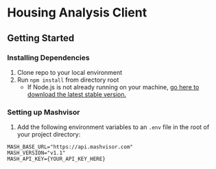 # Housing Analysis Client

## Getting Started

### Installing Dependencies
1. Clone repo to your local environment
2. Run `npm install` from directory root
    - If Node.js is not already running on your machine, [go here to download the latest stable version.](https://nodejs.org/en/)

### Setting up Mashvisor
1. Add the following environment variables to an `.env` file in the root of your project directory:
```
MASH_BASE_URL="https://api.mashvisor.com"
MASH_VERSION="v1.1"
MASH_API_KEY={YOUR_API_KEY_HERE}
```
